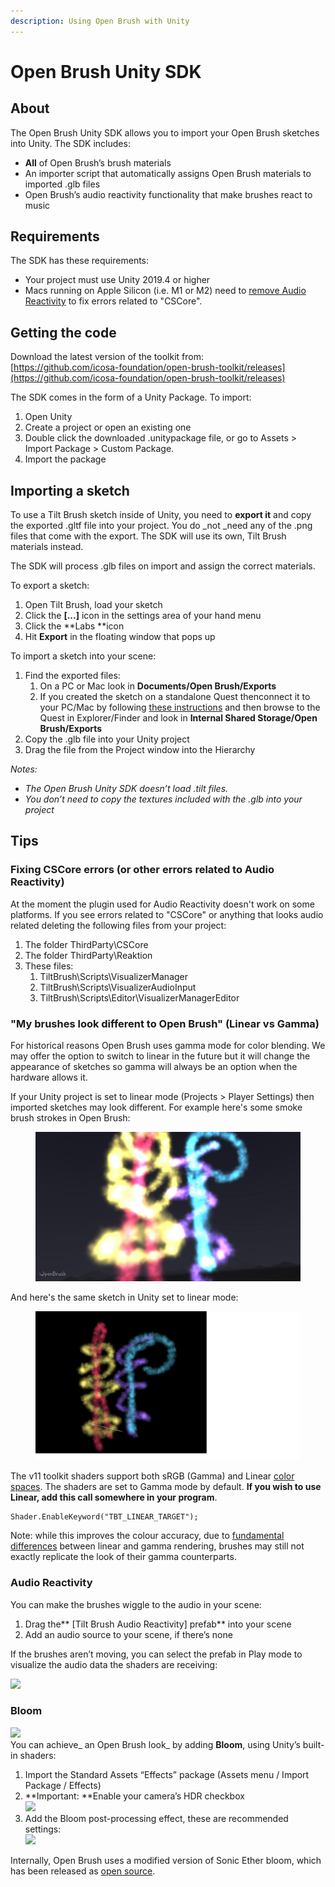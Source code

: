 ```yaml
---
description: Using Open Brush with Unity
---
```


# Open Brush Unity SDK

## About <a href="#_j7bdhxvyulyl" id="_j7bdhxvyulyl"></a>

The Open Brush Unity SDK allows you to import your Open Brush sketches into Unity. The SDK includes:

* **All** of Open Brush’s brush materials
* An importer script that automatically assigns Open Brush materials to imported .glb files
* Open Brush’s audio reactivity functionality that make brushes react to music

## Requirements <a href="#_q9lph11ngm09" id="_q9lph11ngm09"></a>

The SDK has these requirements:

* Your project must use Unity 2019.4 or higher
* Macs running on Apple Silicon (i.e. M1 or M2) need to [remove Audio Reactivity](open-brush-unity-sdk.md#\_nvutjzw2fj1u) to fix errors related to "CSCore".

## Getting the code <a href="#_iqjwk94xwdgd" id="_iqjwk94xwdgd"></a>

Download the latest version of the toolkit from:[\
](https://github.com/icosa-foundation/open-brush-toolkit)[https://github.com/icosa-foundation/open-brush-toolkit/releases](https://github.com/icosa-foundation/open-brush-toolkit/releases)

The SDK comes in the form of a Unity Package. To import:

1. Open Unity
2. Create a project or open an existing one
3. Double click the downloaded .unitypackage file, or go to Assets > Import Package > Custom Package.
4. Import the package

## Importing a sketch <a href="#_6wwms1xya8em" id="_6wwms1xya8em"></a>

To use a Tilt Brush sketch inside of Unity, you need to **export it** and copy the exported .gltf file into your project. You do \_not \_need any of the .png files that come with the export. The SDK will use its own, Tilt Brush materials instead.

The SDK will process .glb files on import and assign the correct materials.

To export a sketch:

1. Open Tilt Brush, load your sketch
2. Click the **\[...]** icon in the settings area of your hand menu
3. Click the \*\*Labs \*\*icon
4. Hit **Export** in the floating window that pops up

To import a sketch into your scene:

1. Find the exported files:
   1. On a PC or Mac look in **Documents/Open Brush/Exports**
   2. If you created the sketch on a standalone Quest thenconnect it to your PC/Mac by following [these instructions](https://www.meta.com/en-gb/help/quest/articles/headsets-and-accessories/using-your-headset/transfer-files-from-computer-to-headset/) and then browse to the Quest in Explorer/Finder and look in **Internal Shared Storage/Open Brush/Exports**
2. Copy the .glb file into your Unity project
3. Drag the file from the Project window into the Hierarchy

_Notes:_

* _The Open Brush Unity SDK doesn’t load .tilt files._
* _You don’t need to copy the textures included with the .glb into your project_

## Tips <a href="#_ibglt4zbyabz" id="_ibglt4zbyabz"></a>

### Fixing CSCore errors (or other errors related to Audio Reactivity) <a href="#_nvutjzw2fj1u" id="_nvutjzw2fj1u"></a>

At the moment the plugin used for Audio Reactivity doesn't work on some platforms. If you see errors related to "CSCore" or anything that looks audio related deleting the following files from your project:

1. The folder ThirdParty\CSCore
2. The folder ThirdParty\Reaktion
3. These files:
   1. TiltBrush\Scripts\VisualizerManager
   2. TiltBrush\Scripts\VisualizerAudioInput
   3. TiltBrush\Scripts\Editor\VisualizerManagerEditor

### "My brushes look different to Open Brush" (Linear vs Gamma) <a href="#_nvutjzw2fj1u" id="_nvutjzw2fj1u"></a>

For historical reasons Open Brush uses gamma mode for color blending. We may offer the option to switch to linear in the future but it will change the appearance of sketches so gamma will always be an option when the hardware allows it.

If your Unity project is set to linear mode (Projects > Player Settings) then imported sketches may look different. For example here's some smoke brush strokes in Open Brush:

<figure><img src="../.gitbook/assets/image (2) (1) (1) (2).png" alt=""><figcaption></figcaption></figure>

And here's the same sketch in Unity set to linear mode:

<figure><img src="../.gitbook/assets/image (2) (1) (1).png" alt=""><figcaption></figcaption></figure>

The v11 toolkit shaders support both sRGB (Gamma) and Linear [color spaces](https://docs.unity3d.com/Manual/LinearRendering-LinearOrGammaWorkflow.html). The shaders are set to Gamma mode by default. **If you wish to use Linear, add this call somewhere in your program**.

```
Shader.EnableKeyword("TBT_LINEAR_TARGET");
```

Note: while this improves the colour accuracy, due to [fundamental differences](https://docs.unity3d.com/Manual/LinearRendering-LinearOrGammaWorkflow.html) between linear and gamma rendering, brushes may still not exactly replicate the look of their gamma counterparts.

### Audio Reactivity <a href="#_st8oph1ghsgx" id="_st8oph1ghsgx"></a>

You can make the brushes wiggle to the audio in your scene:

1. Drag the\*\* \[Tilt Brush Audio Reactivity] prefab\*\* into your scene
2. Add an audio source to your scene, if there’s none

If the brushes aren’t moving, you can select the prefab in Play mode to visualize the audio data the shaders are receiving:

![](../.gitbook/assets/0.gif)

### Bloom <a href="#_7ljsa6ylg4rb" id="_7ljsa6ylg4rb"></a>

![](<../.gitbook/assets/1 (3).png>)\
You can achieve\_ an Open Brush look\_ by adding **Bloom**, using Unity’s built-in shaders:

1. Import the Standard Assets “Effects” package (Assets menu / Import Package / Effects)
2. \*\*Important: \*\*Enable your camera’s HDR checkbox\
   ![](<../.gitbook/assets/2 (3).png>)
3. Add the Bloom post-processing effect, these are recommended settings:\
   ![](<../.gitbook/assets/3 (3).png>)

Internally, Open Brush uses a modified version of Sonic Ether bloom, which has been released as [open source](https://github.com/sonicether/SE-Natural-Bloom-Dirty-Lens).
